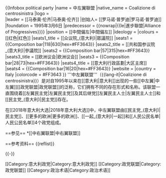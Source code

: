 {{Infobox political party
|name            = 中左翼聯盟
|native_name     = Coalizione di centrosinistra
|logo            =  
|leader          = [[马泰奥·伦齐|马泰奥·伦齐]]
|创始人= [[罗马诺·普罗迪|罗马诺·普罗迪]]
|foundation      = 1995年3月6日
|predecessor     = {{nowrap|{{le|進步聯盟|Alliance of Progressives}}}}
|position        = [[中間偏左|中間偏左]]
|ideology        = 
|colours         = [[红色|红色]] 
|seats1_title    = [[众议院_(意大利)|眾議院]]
|seats1          = {{Composition bar|118|630|hex=#FF3643}}
|seats2_title    = [[共和国参议院_(意大利)|參議院]]
|seats2          = {{Composition bar|57|315|hex=#FF3643}}
|seats3_title    = [[欧洲议会|欧洲议会]]
|seats3          = {{Composition bar|28|73|hex=#FF3643}}
|seats4_title    = [[意大利行政區劃|大区主席]]
|seats4          = {{Composition bar|16|20|hex=#FF3643}}
|website         = 
|country         = Italy
|colorcode       = #FF3643
}}
'''中左翼联盟'''（{{lang-it|Coalizione di centrosinistra}}）是对自1995年以来在[[意大利|意大利]]出现的一些[[中左翼|中左翼]][[政党联盟|政党联盟]]的泛称，它们拥有不同的存在形式和名称。该联盟一直围绕着[[左翼民主党|左翼民主党]]及其后继党[[左翼民主人士|左翼民主人士]]和[[民主党_(意大利)|民主党]]存在。

在[[2018年意大利大选|2018年意大利大选]]中，中左翼联盟由[[民主党_(意大利)|民主党]]、[[更多的欧洲|更多的欧洲]]、[[一起_(意大利)|一起]]和[[人民公民名单|人民公民名单]]4个政党组成。

==参见==
*[[中右翼联盟|中右翼联盟]]

==参考资料==
{{reflist}}

{{-}}

[[Category:意大利政党|Category:意大利政党]]
[[Category:政党联盟|Category:政党联盟]]
[[Category:政治术语|Category:政治术语]]